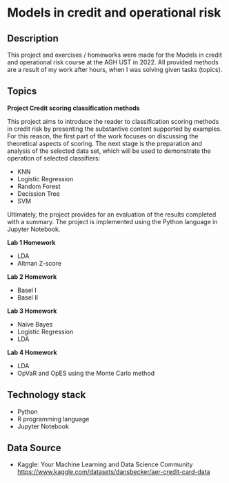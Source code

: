 # Models in credit and operational risk
## Description
This project and exercises / homeworks were made for the Models in credit and operational risk course at the AGH UST in 2022.
All provided methods are a result of my work after hours, when I was solving given tasks (topics).

## Topics
**Project Credit scoring classification methods**

This project aims to introduce the reader to classification scoring methods in credit risk by presenting the substantive content supported by examples. For this reason, the first
part of the work focuses on discussing the theoretical aspects of scoring. The next stage is the preparation and analysis of the selected data set, which will be used to demonstrate 
the operation of selected classifiers:

- KNN
- Logistic Regression
- Random Forest
- Decission Tree
- SVM

Ultimately, the project provides for an evaluation of the results completed with a summary. The project is implemented using the Python language in Jupyter Notebook.

**Lab 1 Homework**

- LDA
- Altman Z-score

**Lab 2 Homework**

- Basel I
- Basel II

**Lab 3 Homework**

- Naive Bayes
- Logistic Regression
- LDA

**Lab 4 Homework**

- LDA
-  OpVaR and OpES using the Monte Carlo method

## Technology stack

- Python
- R programming language
- Jupyter Notebook

## Data Source
- Kaggle: Your Machine Learning and Data Science Community https://www.kaggle.com/datasets/dansbecker/aer-credit-card-data
